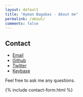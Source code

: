 ```yaml
---
layout: default
title: "Ayman Bagabas - About me"
permalink: /about/
comments: false
---
```


## Contact

* [Email](mailto:email@aymanbagabas.com)
* [Github](https://github.com/aymanbagabas)
* [Twitter](https://twitter.com/aymanbagabas)
* [Keybase](https://keybase.io/aymanbagabas)

Feel free to ask me any questions.

{% include contact-form.html %}

